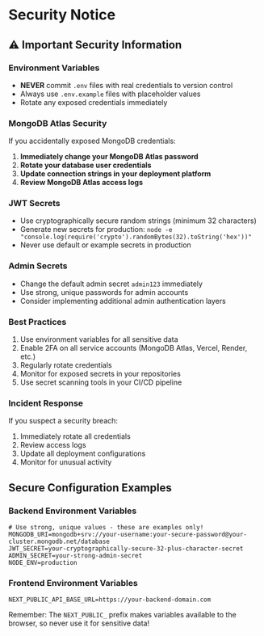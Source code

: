 # Security Notice

## ⚠️ Important Security Information

### Environment Variables
- **NEVER** commit `.env` files with real credentials to version control
- Always use `.env.example` files with placeholder values
- Rotate any exposed credentials immediately

### MongoDB Atlas Security
If you accidentally exposed MongoDB credentials:
1. **Immediately change your MongoDB Atlas password**
2. **Rotate your database user credentials**
3. **Update connection strings in your deployment platform**
4. **Review MongoDB Atlas access logs**

### JWT Secrets
- Use cryptographically secure random strings (minimum 32 characters)
- Generate new secrets for production: `node -e "console.log(require('crypto').randomBytes(32).toString('hex'))"`
- Never use default or example secrets in production

### Admin Secrets
- Change the default admin secret `admin123` immediately
- Use strong, unique passwords for admin accounts
- Consider implementing additional admin authentication layers

### Best Practices
1. Use environment variables for all sensitive data
2. Enable 2FA on all service accounts (MongoDB Atlas, Vercel, Render, etc.)
3. Regularly rotate credentials
4. Monitor for exposed secrets in your repositories
5. Use secret scanning tools in your CI/CD pipeline

### Incident Response
If you suspect a security breach:
1. Immediately rotate all credentials
2. Review access logs
3. Update all deployment configurations
4. Monitor for unusual activity

## Secure Configuration Examples

### Backend Environment Variables
```env
# Use strong, unique values - these are examples only!
MONGODB_URI=mongodb+srv://your-username:your-secure-password@your-cluster.mongodb.net/database
JWT_SECRET=your-cryptographically-secure-32-plus-character-secret
ADMIN_SECRET=your-strong-admin-secret
NODE_ENV=production
```

### Frontend Environment Variables
```env
NEXT_PUBLIC_API_BASE_URL=https://your-backend-domain.com
```

Remember: The `NEXT_PUBLIC_` prefix makes variables available to the browser, so never use it for sensitive data!